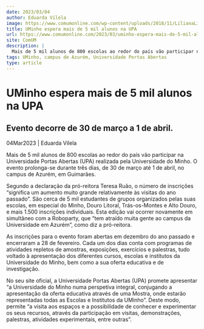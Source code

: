 ```yaml
---
date: 2023/03/04
author: Eduarda Vilela
image: https://www.comumonline.com/wp-content/uploads/2018/11/LilianaLima_Palestra_YMOTION08-1500x1000.jpg
title: UMinho espera mais de 5 mil alunos na UPA
url: https://www.comumonline.com/2023/03/uminho-espera-mais-de-5-mil-alunos-na-upa/
site: ComUM
description: |
  Mais de 5 mil alunos de 800 escolas ao redor do país vão participar na Universidade Portas Abertas (UPA) realizada pela Universidade do Minho.
tags: UMinho, campus de Azurém, Universidade Portas Abertas
type: article
---
```



# UMinho espera mais de 5 mil alunos na UPA

## Evento decorre de 30 de março a 1 de abril.

04Mar2023 | Eduarda Vilela

Mais de 5 mil alunos de 800 escolas ao redor do país vão participar na Universidade Portas Abertas (UPA) realizada pela Universidade do Minho. O evento prolonga-se durante três dias, de 30 de março até 1 de abril, no campus de Azurém, em Guimarães.

Segundo a declaração da pró-reitora Teresa Ruão, o número de inscrições “significa um aumento muito grande relativamente às visitas do ano passado”. São cerca de 5 mil estudantes de grupos organizados pelas suas escolas, em especial do Minho, Douro Litoral, Trás-os-Montes e Alto Douro, e mais 1.500 inscrições individuais. Esta edição vai ocorrer novamente em simultâneo com a Roboparty, que “tem atraído muita gente ao campus da Universidade em Azurém”, como diz a pró-reitora.

As inscrições para o evento foram abertas em dezembro do ano passado e encerraram a 28 de fevereiro. Cada um dos dias conta com programas de atividades repletos de amostras, exposições, exercícios e palestras, tudo voltado à apresentação dos diferentes cursos, escolas e institutos da Universidade do Minho, bem como a sua oferta educativa e de investigação.

No seu site oficial, a Universidade Portas Abertas (UPA) promete apresentar “a Universidade do Minho numa perspetiva integral, conjugando a apresentação da oferta educativa através de uma Mostra, onde estarão representadas todas as Escolas e Institutos da UMinho”. Deste modo, permite “a visita aos espaços e a possibilidade de conhecer e experimentar os seus recursos, através da participação em visitas, demonstrações, palestras, atividades experimentais, entre outras”.
